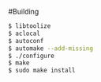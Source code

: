 #Building

```bash
$ libtoolize
$ aclocal
$ autoconf
$ automake --add-missing
$ ./configure
$ make
$ sudo make install
```

